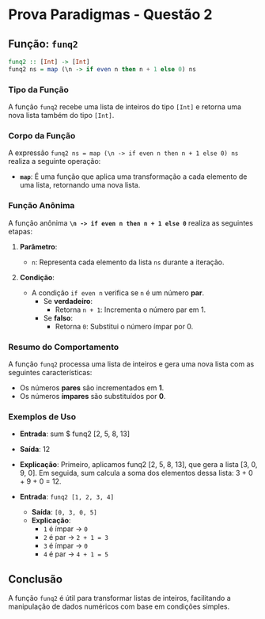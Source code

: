 # Prova Paradigmas - Questão 2

## Função: `funq2`

```haskell
funq2 :: [Int] -> [Int]
funq2 ns = map (\n -> if even n then n + 1 else 0) ns
```

### Tipo da Função
A função `funq2` recebe uma lista de inteiros do tipo `[Int]` e retorna uma nova lista também do tipo `[Int]`.

### Corpo da Função
A expressão `funq2 ns = map (\n -> if even n then n + 1 else 0) ns` realiza a seguinte operação:

- **`map`**: É uma função que aplica uma transformação a cada elemento de uma lista, retornando uma nova lista.

### Função Anônima
A função anônima **`\n -> if even n then n + 1 else 0`** realiza as seguintes etapas:

1. **Parâmetro**:
   - `n`: Representa cada elemento da lista `ns` durante a iteração.

2. **Condição**:
   - A condição `if even n` verifica se `n` é um número **par**.
     - Se **verdadeiro**:
       - Retorna `n + 1`: Incrementa o número par em 1.
     - Se **falso**:
       - Retorna `0`: Substitui o número ímpar por 0.

### Resumo do Comportamento
A função `funq2` processa uma lista de inteiros e gera uma nova lista com as seguintes características:

- Os números **pares** são incrementados em **1**.
- Os números **ímpares** são substituídos por **0**.

### Exemplos de Uso

- **Entrada**: sum $ funq2 [2, 5, 8, 13]

- **Saída**: 12

- **Explicação**:
Primeiro, aplicamos funq2 [2, 5, 8, 13], que gera a lista [3, 0, 9, 0].
Em seguida, sum calcula a soma dos elementos dessa lista: 3 + 0 + 9 + 0 = 12.

- **Entrada**: `funq2 [1, 2, 3, 4]`
  - **Saída**: `[0, 3, 0, 5]`
  - **Explicação**:
    - `1` é ímpar → `0`
    - `2` é par → `2 + 1 = 3`
    - `3` é ímpar → `0`
    - `4` é par → `4 + 1 = 5`

## Conclusão
A função `funq2` é útil para transformar listas de inteiros, facilitando a manipulação de dados numéricos com base em condições simples.

